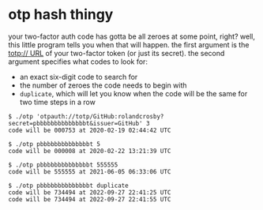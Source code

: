 # otp hash thingy

your two-factor auth code has gotta be all zeroes at some point, right? well, this little program tells you when that will happen. the first argument is the [totp:// URL](https://github.com/google/google-authenticator/wiki/Key-Uri-Format) of your two-factor token (or just its secret). the second argument specifies what codes to look for:
- an exact six-digit code to search for
- the number of zeroes the code needs to begin with
- `duplicate`, which will let you know when the code will be the same for two time steps in a row

```
$ ./otp 'otpauth://totp/GitHub:rolandcrosby?secret=pbbbbbbbbbbbbbbt&issuer=GitHub' 3
code will be 000753 at 2020-02-19 02:44:42 UTC

$ ./otp pbbbbbbbbbbbbbbt 5
code will be 000008 at 2020-02-22 13:21:39 UTC

$ ./otp pbbbbbbbbbbbbbbt 555555
code will be 555555 at 2021-06-05 06:33:06 UTC

$ ./otp pbbbbbbbbbbbbbbt duplicate
code will be 734494 at 2022-09-27 22:41:25 UTC
code will be 734494 at 2022-09-27 22:41:55 UTC
```